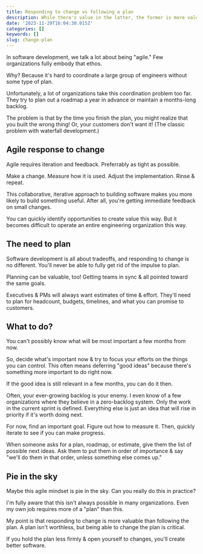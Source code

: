 ```yaml
---
title: Responding to change vs following a plan
description: While there's value in the latter, the former is more valuable
date: '2023-11-29T16:04:30.015Z'
categories: []
keywords: []
slug: change-plan
---
```


In software development, we talk a lot about being "agile." Few organizations fully embody that ethos.

Why? Because it's hard to coordinate a large group of engineers without some type of plan.

Unfortunately, a lot of organizations take this coordination problem too far. They try to plan out a roadmap a year in advance or maintain a months-long backlog.

The problem is that by the time you finish the plan, you might realize that you built the wrong thing! Or, your customers don't want it! (The classic problem with waterfall development.)

## Agile response to change

Agile requires iteration and feedback. Preferrably as tight as possible.

Make a change. Measure how it is used. Adjust the implementation. Rinse & repeat.

This collaborative, iterative approach to building software makes you more likely to build something useful. After all, you're getting immediate feedback on small changes.

You can quickly identify opportunities to create value this way. But it becomes difficult to operate an entire engineering organization this way.

## The need to plan

Software development is all about tradeoffs, and responding to change is no different. You'll never be able to fully get rid of the impulse to plan.

Planning can be valuable, too! Getting teams in sync & all pointed toward the same goals.

Executives & PMs will always want estimates of time & effort. They'll need to plan for headcount, budgets, timelines, and what you can promise to customers.

## What to do?

You can't possibly know what will be most important a few months from now.

So, decide what's important now & try to focus your efforts on the things you can control. This often means deferring "good ideas" because there's something more important to do right now.

If the good idea is still relevant in a few months, you can do it then.

Often, your ever-growing backlog is your enemy. I even know of a few organizations where they believe in a zero-backlog system. Only the work in the current sprint is defined. Everything else is just an idea that will rise in priority if it's worth doing next.

For now, find an important goal. Figure out how to measure it. Then, quickly iterate to see if you can make progress.

When someone asks for a plan, roadmap, or estimate, give them the list of possible next ideas. Ask them to put them in order of importance & say "we'll do them in that order, unless something else comes up."

## Pie in the sky

Maybe this agile mindset is pie in the sky. Can you really do this in practice?

I'm fully aware that this isn't always possible in many organizations. Even my own job requires more of a "plan" than this.

My point is that responding to change is more valuable than following the plan. A plan isn't worthless, but being able to change the plan is critical.

If you hold the plan less firmly & open yourself to changes, you'll create better software.
